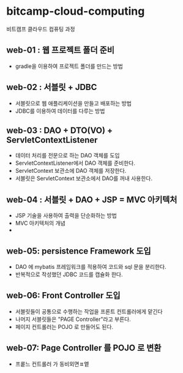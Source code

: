 # bitcamp-cloud-computing
비트캠프 클라우드 컴퓨팅 과정

## web-01 : 웹 프로젝트 폴더 준비
- gradle을 이용하여 프로젝트 폴더를 만드는 방법 

## web-02 : 서블릿 + JDBC
- 서블릿으로 웹 애플리케이션을 만들고 배포하는 방법
- JDBC를 이용하여 데이터를 다루는 방법

## web-03 : DAO + DTO(VO) + ServletContextListener
- 데이터 처리를 전문으로 하는 DAO 객체를 도입
- ServletContextListener에서 DAO 객체를 준비한다.
- ServletContext 보관소에 DAO 객체를 저장한다.
- 서블릿은 ServletContext 보관소에서 DAO를 꺼내 사용한다.

## web-04 : 서블릿 + DAO + JSP = MVC 아키텍처
- JSP 기술을 사용하여 출력을 단순화하는 방법
- MVC 아키텍처의 개념 
-
## web-05: persistence Framework 도입
- DAO 에 mybatis 프레임워크를 적용하여 코드와 sql 문을 분리한다.
- 반복적으로 작성했던 JDBC 코드를 캡슐화 한다.

## web-06: Front Controller 도입
- 서블릿들이 공통으로 수행하는 작업을 프론트 컨트롤러에게 맡긴다
- 나머지 서블릿들은 "PAGE Controller"라고 부른다.
- 페이지 컨트롤러는 POJO 로 만들어도 된다.
## web-07: Page Controller 를 POJO 로 변환
- 프롵느 컨트롤러 가 동비외면ㅍ엩
